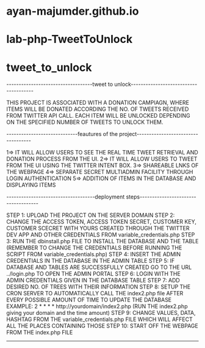 # ayan-majumder.github.io
# lab-php-TweetToUnlock
# tweet_to_unlock

-----------------------------------tweet to unlock--------------------------------------

THIS PROJECT IS ASSOCIATED WITH A DONATION CAMPIAGN, WHERE ITEMS WILL BE DONATED ACCORDING THE NO. OF TWEETS RECEIVED FROM TWITTER API CALL. EACH ITEM WILL BE UNLOCKED DEPENDING ON THE SPECIFIED NUMBER OF TWEETS TO UNLOCK THEM.


-----------------------------feautures of the project-----------------------------------

1=> IT WILL ALLOW USERS TO SEE THE REAL TIME TWEET RETRIEVAL AND DONATION PROCESS FROM THE UI.
2=> IT WILL ALLOW USERS TO TWEET FROM THE UI USING THE TWITTER INTENT BOX.
3=> SHAREABLE LNKS OF THE WEBPAGE
4=> SEPARATE SECRET MULTIADMIN FACILITY THROUGH LOGIN AUTHENTICATION
5=> ADDITION OF ITEMS IN THE DATABASE AND DISPLAYING ITEMS

------------------------------------deployment steps------------------------------------

STEP 1: UPLOAD THE PROJECT ON THE SERVER DOMAIN
STEP 2: CHANGE THE ACCESS TOKEN, ACCESS TOKEN SECRET, CUSTOMER KEY, CUSTOMER SCECRET WITH YOURS CREATED THROUGH THE TWITTER DEV APP AND OTHER CREDENTIALS FROM variable_credentials.php
STEP 3: RUN THE dbinstall.php FILE TO INSTALL THE DATABASE AND THE TABLE (REMEMBER TO CHANGE THE CREDENTIALS BEFORE RUNNING THE SCRIPT FROM variable_credentials.php)
STEP 4: INSERT THE ADMIN CREDENTIALS IN THE DATABASE IN THE ADMIN TABLE 
STEP 5: IF DATABASE AND TABLES ARE SUCCESSFULLY CREATED GO TO THE URL ../login.php TO OPEN THE ADMIN PORTAL
STEP 6: LOGIN WITH THE ADMIN CREDENTIALS GIVEN IN THE DATABASE TABLE
STEP 7: ADD DESIRED NO. OF TREES WITH THEIR INFORMATION
STEP 8: SETUP THE CRON SERVER TO AUTOMATICALLY CALL THE index2.php file AFTER EVERY POSSIBLE AMOUNT OF TIME TO UPDATE THE DATABASE
	EXAMPLE: 2 * * * * http://yourdomain/index2.php   (RUN THE index2.php giving your domain and the time amount)
STEP 9: CHANGE VALUES, DATA, HASHTAG FROM THE variable_credentials.php FILE WHICH WILL AFFECT ALL THE PLACES CONTAINING THOSE
STEP 10: START OFF THE WEBPAGE FROM THE index.php FILE

-----------------------------------------------------------------------------------------



